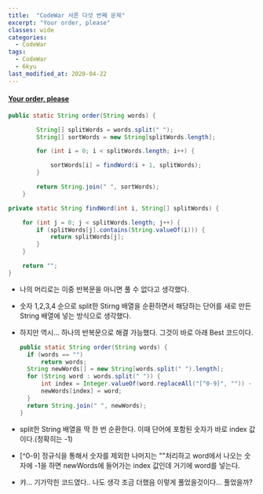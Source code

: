 ```yaml
---
title:  "CodeWar 서른 다섯 번째 문제"
excerpt: "Your order, please"
classes: wide
categories:
  - CodeWar
tags:
  - CodeWar
  - 6kyu
last_modified_at: 2020-04-22
---
```


#### [Your order, please](https://www.codewars.com/kata/55c45be3b2079eccff00010f)

```java
public static String order(String words) {

		String[] splitWords = words.split(" ");
		String[] sortWords = new String[splitWords.length];

		for (int i = 0; i < splitWords.length; i++) {

			sortWords[i] = findWord(i + 1, splitWords);
		}

		return String.join(" ", sortWords);
	}

private static String findWord(int i, String[] splitWords) {

    for (int j = 0; j < splitWords.length; j++) {
        if (splitWords[j].contains(String.valueOf(i))) {
            return splitWords[j];
        }
    }

    return "";
}
```

* 나의 머리로는 이중 반복문을 아니면 풀 수 없다고 생각했다.

* 숫자 1,2,3,4 순으로 split한 Stirng 배열을 순환하면서 해당하는 단어를 새로 만든 String 배열에 넣는 방식으로 생각했다.

* 하지만 역시... 하나의 반복문으로 해결 가능했다. 그것이 바로 아래 Best 코드이다.

  

  ```java
  public static String order(String words) {
  	if (words == "")
  		return words;
  	String newWords[] = new String[words.split(" ").length];
  	for (String word : words.split(" ")) {
  		int index = Integer.valueOf(word.replaceAll("[^0-9]", "")) - 1;
  		newWords[index] = word;
  	}
  	return String.join(" ", newWords);
  }
  ```

* split한 String 배열을 딱 한 번 순환한다. 이때 단어에 포함된 숫자가 바로 index 값이다.(정확히는 -1)

* [^0-9] 정규식을 통해서 숫자를 제외한 나머지는 ""처리하고 word에서 나오는 숫자에 -1을 하면 newWords에 들어가는 index 값인데 거기에 word를 넣는다.
* 캬... 기가막힌 코드였다.. 나도 생각 조금 더했음 이렇게 풀었을것이다... 풀었을까?

